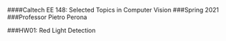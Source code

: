 ####Caltech EE 148: Selected Topics in Computer Vision
###Spring 2021
###Professor Pietro Perona

###HW01: Red Light Detection

